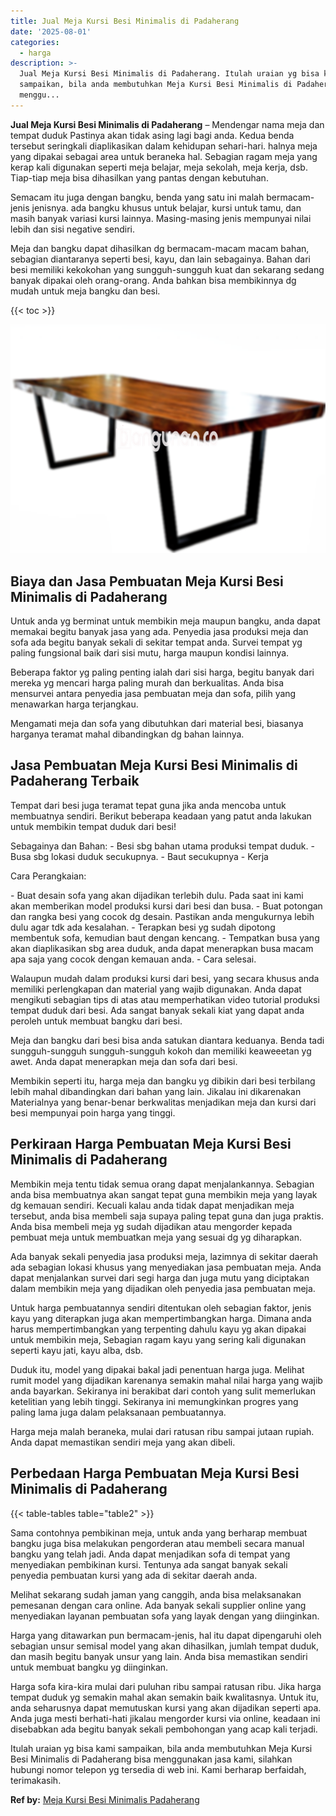 ```yaml
---
title: Jual Meja Kursi Besi Minimalis di Padaherang
date: '2025-08-01'
categories:
  - harga
description: >-
  Jual Meja Kursi Besi Minimalis di Padaherang. Itulah uraian yg bisa kami
  sampaikan, bila anda membutuhkan Meja Kursi Besi Minimalis di Padaherang bisa
  menggu...
---
```


**Jual Meja Kursi Besi Minimalis di Padaherang** – Mendengar nama meja dan tempat duduk Pastinya akan tidak asing lagi bagi anda. Kedua benda tersebut seringkali diaplikasikan dalam kehidupan sehari-hari. halnya meja yang dipakai sebagai area untuk beraneka hal. Sebagian ragam meja yang kerap kali digunakan seperti meja belajar, meja sekolah, meja kerja, dsb. Tiap-tiap meja bisa dihasilkan yang pantas dengan kebutuhan.

Semacam itu juga dengan bangku, benda yang satu ini malah bermacam-jenis jenisnya. ada bangku khusus untuk belajar, kursi untuk tamu, dan masih banyak variasi kursi lainnya. Masing-masing jenis mempunyai nilai lebih dan sisi negative sendiri.

Meja dan bangku dapat dihasilkan dg bermacam-macam macam bahan, sebagian diantaranya seperti besi, kayu, dan lain sebagainya. Bahan dari besi memiliki kekokohan yang sungguh-sungguh kuat dan sekarang sedang banyak dipakai oleh orang-orang. Anda bahkan bisa membikinnya dg mudah untuk meja bangku dan besi.

{{< toc >}}

![Jual Meja Kursi Besi Minimalis di Padaherang](/images/jual-meja-besi-murah23.png)

## Biaya dan Jasa Pembuatan Meja Kursi Besi Minimalis di Padaherang

Untuk anda yg berminat untuk membikin meja maupun bangku, anda dapat memakai begitu banyak jasa yang ada. Penyedia jasa produksi meja dan sofa ada begitu banyak sekali di sekitar tempat anda. Survei tempat yg paling fungsional baik dari sisi mutu, harga maupun kondisi lainnya.

Beberapa faktor yg paling penting ialah dari sisi harga, begitu banyak dari mereka yg mencari harga paling murah dan berkualitas. Anda bisa mensurvei antara penyedia jasa pembuatan meja dan sofa, pilih yang menawarkan harga terjangkau.

Mengamati meja dan sofa yang dibutuhkan dari material besi, biasanya harganya teramat mahal dibandingkan dg bahan lainnya.

## Jasa Pembuatan Meja Kursi Besi Minimalis di Padaherang Terbaik

Tempat dari besi juga teramat tepat guna jika anda mencoba untuk membuatnya sendiri. Berikut beberapa keadaan yang patut anda lakukan untuk membikin tempat duduk dari besi!

Sebagainya dan Bahan: - Besi sbg bahan utama produksi tempat duduk. - Busa sbg lokasi duduk secukupnya. - Baut secukupnya - Kerja

Cara Perangkaian:

\- Buat desain sofa yang akan dijadikan terlebih dulu. Pada saat ini kami akan memberikan model produksi kursi dari besi dan busa. - Buat potongan dan rangka besi yang cocok dg desain. Pastikan anda mengukurnya lebih dulu agar tdk ada kesalahan. - Terapkan besi yg sudah dipotong membentuk sofa, kemudian baut dengan kencang. - Tempatkan busa yang akan diaplikasikan sbg area duduk, anda dapat menerapkan busa macam apa saja yang cocok dengan kemauan anda. - Cara selesai.

Walaupun mudah dalam produksi kursi dari besi, yang secara khusus anda memiliki perlengkapan dan material yang wajib digunakan. Anda dapat mengikuti sebagian tips di atas atau memperhatikan video tutorial produksi tempat duduk dari besi. Ada sangat banyak sekali kiat yang dapat anda peroleh untuk membuat bangku dari besi.

Meja dan bangku dari besi bisa anda satukan diantara keduanya. Benda tadi sungguh-sungguh sungguh-sungguh kokoh dan memiliki keaweeetan yg awet. Anda dapat menerapkan meja dan sofa dari besi.

Membikin seperti itu, harga meja dan bangku yg dibikin dari besi terbilang lebih mahal dibandingkan dari bahan yang lain. Jikalau ini dikarenakan Materialnya yang benar-benar berkwalitas menjadikan meja dan kursi dari besi mempunyai poin harga yang tinggi.

## Perkiraan Harga Pembuatan Meja Kursi Besi Minimalis di Padaherang

Membikin meja tentu tidak semua orang dapat menjalankannya. Sebagian anda bisa membuatnya akan sangat tepat guna membikin meja yang layak dg kemauan sendiri. Kecuali kalau anda tidak dapat menjadikan meja tersebut, anda bisa membeli saja supaya paling tepat guna dan juga praktis. Anda bisa membeli meja yg sudah dijadikan atau mengorder kepada pembuat meja untuk membuatkan meja yang sesuai dg yg diharapkan.

Ada banyak sekali penyedia jasa produksi meja, lazimnya di sekitar daerah ada sebagian lokasi khusus yang menyediakan jasa pembuatan meja. Anda dapat menjalankan survei dari segi harga dan juga mutu yang diciptakan dalam membikin meja yang dijadikan oleh penyedia jasa pembuatan meja.

Untuk harga pembuatannya sendiri ditentukan oleh sebagian faktor, jenis kayu yang diterapkan juga akan mempertimbangkan harga. Dimana anda harus mempertimbangkan yang terpenting dahulu kayu yg akan dipakai untuk membikin meja, Sebagian ragam kayu yang sering kali digunakan seperti kayu jati, kayu alba, dsb.

Duduk itu, model yang dipakai bakal jadi penentuan harga juga. Melihat rumit model yang dijadikan karenanya semakin mahal nilai harga yang wajib anda bayarkan. Sekiranya ini berakibat dari contoh yang sulit memerlukan ketelitian yang lebih tinggi. Sekiranya ini memungkinkan progres yang paling lama juga dalam pelaksanaan pembuatannya.

Harga meja malah beraneka, mulai dari ratusan ribu sampai jutaan rupiah. Anda dapat memastikan sendiri meja yang akan dibeli.

## Perbedaan Harga Pembuatan Meja Kursi Besi Minimalis di Padaherang

{{< table-tables table="table2" >}}

Sama contohnya pembikinan meja, untuk anda yang berharap membuat bangku juga bisa melakukan pengorderan atau membeli secara manual bangku yang telah jadi. Anda dapat menjadikan sofa di tempat yang menyediakan pembikinan kursi. Tentunya ada sangat banyak sekali penyedia pembuatan kursi yang ada di sekitar daerah anda.

Melihat sekarang sudah jaman yang canggih, anda bisa melaksanakan pemesanan dengan cara online. Ada banyak sekali supplier online yang menyediakan layanan pembuatan sofa yang layak dengan yang diinginkan.

Harga yang ditawarkan pun bermacam-jenis, hal itu dapat dipengaruhi oleh sebagian unsur semisal model yang akan dihasilkan, jumlah tempat duduk, dan masih begitu banyak unsur yang lain. Anda bisa memastikan sendiri untuk membuat bangku yg diinginkan.

Harga sofa kira-kira mulai dari puluhan ribu sampai ratusan ribu. Jika harga tempat duduk yg semakin mahal akan semakin baik kwalitasnya. Untuk itu, anda seharusnya dapat memutuskan kursi yang akan dijadikan seperti apa. Anda juga mesti berhati-hati jikalau mengorder kursi via online, keadaan ini disebabkan ada begitu banyak sekali pembohongan yang acap kali terjadi.

Itulah uraian yg bisa kami sampaikan, bila anda membutuhkan Meja Kursi Besi Minimalis di Padaherang bisa menggunakan jasa kami, silahkan hubungi nomor telepon yg tersedia di web ini. Kami berharap berfaidah, terimakasih.

**Ref by:** [Meja Kursi Besi Minimalis Padaherang](https://id.wikipedia.org/wiki/Meja)

